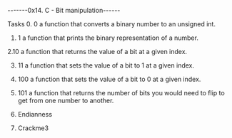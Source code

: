 -------0x14. C - Bit manipulation------

Tasks
0. 0 a function that converts a binary number to an unsigned int.

1. 1 a function that prints the binary representation of a number.

2.10 a function that returns the value of a bit at a given index.

3. 11 a function that sets the value of a bit to 1 at a given index.

4. 100 a function that sets the value of a bit to 0 at a given index.

5. 101 a function that returns the number of bits you would need to flip to get from one number to another.

6. Endianness

7. Crackme3
